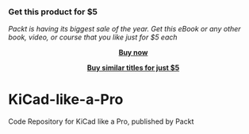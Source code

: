
### Get this product for $5

<i>Packt is having its biggest sale of the year. Get this eBook or any other book, video, or course that you like just for $5 each</i>


<b><p align='center'>[Buy now](https://packt.link/9781788629997)</p></b>


<b><p align='center'>[Buy similar titles for just $5](https://subscription.packtpub.com/search)</p></b>


# KiCad-like-a-Pro
Code Repository for KiCad like a Pro, published by Packt
